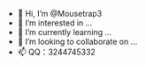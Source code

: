 - 👋 Hi, I’m @Mousetrap3 
- 👀 I’m interested in ... 
- 🌱 I’m currently learning ... 
- 💞️ I’m looking to collaborate on ...
- 📫 QQ：3244745332 

<!---
Mousetrap3/Mousetrap3 is a ✨ special ✨ repository because its `README.md` (this file) appears on your GitHub profile. 
You can click the Preview link to take a look at your changes. 
--->
